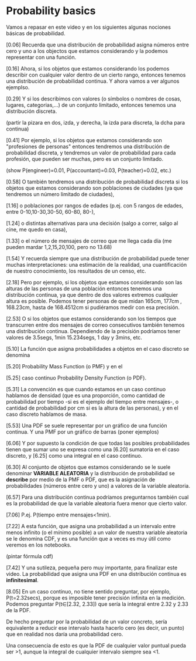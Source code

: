 # Probability basics

Vamos a repasar en este video y en los siguientes algunas nociones básicas de probabilidad.

[0.06] Recuerda que una distribución de probabilidad asigna números entre cero y uno a los objectos que estamos considerando y la podemos representar con una función.

[0.16] Ahora, si los objetos que estamos considerando los podemos describir con cualquier valor dentro de un cierto rango, entonces tenemos una distribución de probabilidad continua. Y ahora vamos a ver algunos ejemplso. 

[0.29] Y si los describimos con valores (o símbolos o nombres de cosas, lugares, categorias,...) de un conjunto limitado, entonces tenemos una distribución discreta.

(partir la pizara en dos, izda, y derecha, la izda para discreta, la dcha para continua)

[0.41] Por ejemplo, si los objetos que estamos considerando son "profesiones de personas" entonces tendremos una distribución de probabilidad discreta, y tendremos un valor de probabilidad para cada profesión, que pueden ser muchas, pero es un conjunto limitado.

(show P(engineer)=0.01, P(accountant)=0.03, P(teacher)=0.02, etc.)

[0.58] O también tendremos una distribución de probabilidad discreta si los objetos que estamos considerando son poblaciones de ciudades (ya que tendremos un número limitado de ciudades), 

[1.16] o poblaciones por rangos de edades (p.ej. con 5 rangos de edades, entre 0-10,10-30,30-50, 60-80, 80-),

[1.24] o distintas alternativas para una decisión (salgo a correr, salgo al cine, me quedo en casa), 

[1.33] o el número de mensajes de correo que me llega cada día (me pueden mardar 1,2,15,20,100, pero no 13.68)

[1.54] Y recuerda siempre que una distribución de probabilidad puede tener muchas interpretaciones: una estimación de la realidad, una cuantificación de nuestro conocimiento, los resultados de un censo, etc.

[2.18] Pero por ejemplo, si los objetos que estamos considerando son las alturas de las personas de una población entonces tenemos una distribución continua, ya que dentro de dos valores extremos cualquier altura es posible. Podemos tener personas de que midan 165cm, 177cm , 168.23cm, hasta de 168.4512cm si pudiéramos medir con esa precisión.

[2.53] O si los objetos que estamos considerando son los tiempos que transcurren entre dos mensajes de correo consecutivos también tenemos una distribución continua. Dependiendo de la precisión podríamos tener valores de 3.5segs, 1min 15.234segs, 1 day y 3mins, etc. 

[5.10] La función que asigna probabilidades a objetos en el caso discreto se denomina 

[5.20] Probability Mass Function (o PMF) y en el 

[5.25] caso continuo Probability Density Function (o PDF). 

[5.31] La convención es que cuando estamos en un caso continuo hablamos de densidad (que es una proporción, como cantidad de probabilidad por tiempo -si es el ejemplo del tiempo entre mensajes-, o cantidad de probabilidad por cm si es la altura de las personas), y en el caso discreto hablamos de masa.

[5.53] Una PDF se suele representar por un gráfico de una función continua. Y una PMF por un gráfico de barras (poner ejemplos)

[6.06] Y por supuesto la condición de que todas las posibles probabilidades tienen que sumar uno se expresa como una [6.20] sumatoria en el caso discreto, y [6.25] como una integral en el caso continuo.

[6.30] Al conjunto de objetos que estamos considerando se le suele denominar **VARIABLE ALEATORIA** y la distribución de probabilidad se **describe** por medio de la PMF o PDF, que es la asignación de probabilidades (números entre cero y uno) a valores de la variable aleatoria.

[6.57] Para una distribución continua podríamos preguntarnos también cual es la probabilidad de que la variable aleatoria fuera menor que cierto valor. 

[7.06] P.ej. P(tiempo entre mensajes<1min). 

[7.22] A esta función, que asigna una probabilidad a un intervalo entre menos infinito (o el mínimo posible) a un valor de nuestra variable aleatoria se le denomina CDF, y es una función que a veces es muy útil como veremos en los notebooks.

(pintar fórmula cdf)

[7.42] Y una sutileza, pequeña pero muy importante, para finalizar este video. La probabilidad que asigna una PDF en una distribución continua es **infinitesimal**. 

[8.05] En un caso continuo, no tiene sentido preguntar, por ejemplo, P(t=2.32secs), porque es imposible tener precisión infinita en la medición. Podemos preguntar P(t$\in$[2.32, 2.33]) que sería la integral entre 2.32 y 2.33 de la PDF.

De hecho preguntar por la probabilidad de un valor concreto, sería equivalente a reducir ese intervalo hasta hacerlo cero (es decir, un punto) que en realidad nos daría una probabilidad cero.

Una consecuencia de esto es que la PDF de cualquier valor puntual pueda ser >1, aunque la integral de cualquier intervalo siempre sea <1.